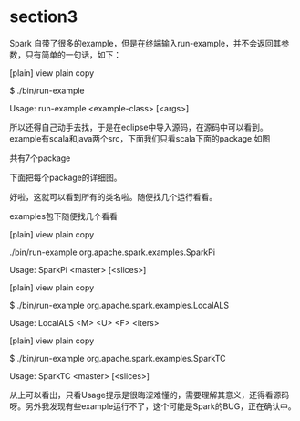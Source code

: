 # section3

Spark 自带了很多的example，但是在终端输入run-example，并不会返回其参数，只有简单的一句话，如下：

\[plain\] view plain copy

$ ./bin/run-example   

Usage: run-example &lt;example-class&gt; \[&lt;args&gt;\]  



所以还得自己动手去找，于是在eclipse中导入源码，在源码中可以看到。example有scala和java两个src，下面我们只看scala下面的package.如图



共有7个package

下面把每个package的详细图。





好啦，这就可以看到所有的类名啦。随便找几个运行看看。

examples包下随便找几个看看

\[plain\] view plain copy

./bin/run-example org.apache.spark.examples.SparkPi  

Usage: SparkPi &lt;master&gt; \[&lt;slices&gt;\]  



\[plain\] view plain copy

$ ./bin/run-example org.apache.spark.examples.LocalALS  

Usage: LocalALS &lt;M&gt; &lt;U&gt; &lt;F&gt; &lt;iters&gt;  



\[plain\] view plain copy

$ ./bin/run-example org.apache.spark.examples.SparkTC  

Usage: SparkTC &lt;master&gt; \[&lt;slices&gt;\]  



从上可以看出，只看Usage提示是很晦涩难懂的，需要理解其意义，还得看源码呀。另外我发现有些example运行不了，这个可能是Spark的BUG，正在确认中。



